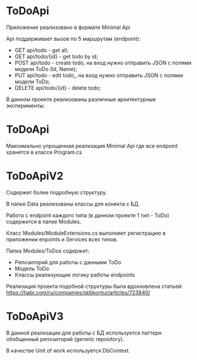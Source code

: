 # ToDoApi

Приложение реализовано в формате Minimal Api

Api поддерживает вызов по 5 маршрутам (endpoint):
- GET api/todo - get all;
- GET api/todo/{id} - get todo by id;
- POST api/todo - create todo, на вход нужно отправить JSON с полями модели ToDo (Id, Name);
- PUT api/todo - edit todo,, на вход нужно отправить JSON с полями модели ToDo;
- DELETE api/todo/{id} - delete todo; 

В данном проекте реализованы различные архитектурные эксперименты:

 # ToDoApi 
 Максимально упрощенная реализация Minimal Api где все endpoint хранятся в классе Program.cs

# ToDoApiV2
Содержит более подробную структуру. 

В папке Data реализованы классы для конекта с БД.

Работа с endpoint каждого типа (в данном проекте 1 тип - ToDo) содержится в папке Modules.

Класс Modules/ModuleExtensions.cs выполняет регистрацию в приложении enpoints и Services всех типов.

Папка Modules/ToDos содержит:
- Репозиторий для работы с данными ToDo
- Модель ToDo
- Классы реализующие логику работы endpoints 

Реализация проекта подобной структуры была вдохновлена статьей: https://habr.com/ru/companies/skbkontur/articles/723840/

# ToDoApiV3
В данной реализации для работы с БД используется паттерн обобщенный репозиторий (generic repository).

В качестве Unit of work используется DbContext.

